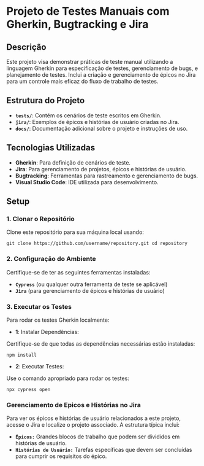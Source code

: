 # Projeto de Testes Manuais com Gherkin, Bugtracking e Jira

## Descrição

Este projeto visa demonstrar práticas de teste manual utilizando a linguagem Gherkin para especificação de testes, gerenciamento de bugs, e planejamento de testes. Inclui a criação e gerenciamento de épicos no Jira para um controle mais eficaz do fluxo de trabalho de testes.

## Estrutura do Projeto

- **`tests/`**: Contém os cenários de teste escritos em Gherkin.
- **`jira/`**: Exemplos de épicos e histórias de usuário criadas no Jira.
- **`docs/`**: Documentação adicional sobre o projeto e instruções de uso.

## Tecnologias Utilizadas

- **Gherkin**: Para definição de cenários de teste.
- **Jira**: Para gerenciamento de projetos, épicos e histórias de usuário.
- **Bugtracking**: Ferramentas para rastreamento e gerenciamento de bugs.
- **Visual Studio Code**: IDE utilizada para desenvolvimento.

## Setup

### 1. Clonar o Repositório

Clone este repositório para sua máquina local usando:

`git clone https://github.com/username/repository.git
cd repository`


### 2. Configuração do Ambiente
Certifique-se de ter as seguintes ferramentas instaladas:

- **`Cypress`** (ou qualquer outra ferramenta de teste se aplicável)
- **`Jira`** (para gerenciamento de épicos e histórias de usuário)

### 3. Executar os Testes
Para rodar os testes Gherkin localmente:

- **1**: Instalar Dependências:

Certifique-se de que todas as dependências necessárias estão instaladas:


`npm install`

- **2**: Executar Testes:

Use o comando apropriado para rodar os testes:

`npx cypress open`

### Gerenciamento de Epicos e Histórias no Jira
Para ver os épicos e histórias de usuário relacionados a este projeto, acesse o Jira e localize o projeto associado. A estrutura típica inclui:

- **`Épicos:`**  Grandes blocos de trabalho que podem ser divididos em histórias de usuário.
- **`Histórias de Usuário:`** Tarefas específicas que devem ser concluídas para cumprir os requisitos do épico.

